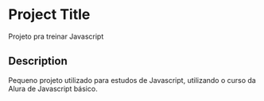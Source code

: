 # Project Title

Projeto pra treinar Javascript

## Description

Pequeno projeto utilizado para estudos de Javascript, utilizando o curso da Alura de Javascript básico.

